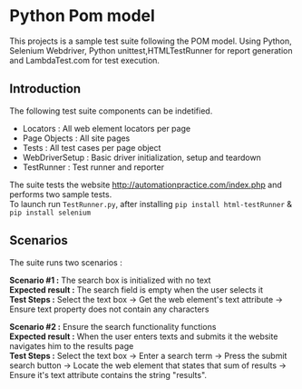 # Python Pom model
This projects is a sample test suite following the POM model. Using Python, Selenium Webdriver, Python unittest,HTMLTestRunner for report generation and LambdaTest.com for test execution.
 
## Introduction
The following test suite components can be indetified.
- Locators : All web element locators per page
- Page Objects : All site pages
- Tests : All test cases per page object
- WebDriverSetup : Basic driver initialization, setup and teardown
- TestRunner : Test runner and reporter

The suite tests the website http://automationpractice.com/index.php and performs two sample tests.  
To launch run ```TestRunner.py```, after installing ```pip install html-testRunner``` & ```pip install selenium```

## Scenarios
The suite runs two scenarios :

**Scenario #1 :** The search box is initialized with no text   
**Expected result :** The search field is empty when the user selects it  
**Test Steps :** Select the text box -> Get the web element's text attribute -> Ensure text property does not contain any characters  

**Scenario #2 :** Ensure the search functionality functions  
**Expected result :** When the user enters texts and submits it the website navigates him to the results page  
**Test Steps :** Select the text box -> Enter a search term -> Press the submit search button -> Locate the web element that states that sum of results -> Ensure it's text attribute contains the string "results". 



